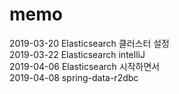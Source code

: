 # memo


2019-03-20 Elasticsearch 클러스터 설정   
2019-03-22 Elasticsearch intelliJ     
2019-04-06 Elasticsearch 시작하면서    
2019-04-08 spring-data-r2dbc  
